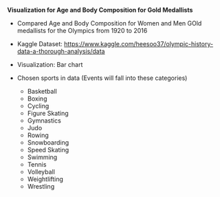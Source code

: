 
**Visualization for Age and Body Composition for Gold Medallists**

- Compared Age and Body Composition for Women and Men GOld medallists for the Olympics from 1920 to 2016

- Kaggle Dataset: https://www.kaggle.com/heesoo37/olympic-history-data-a-thorough-analysis/data

- Visualization: Bar chart

- Chosen sports in data (Events will fall into these categories)
	- Basketball
	- Boxing
	- Cycling
	- Figure Skating
	- Gymnastics
	- Judo
	- Rowing
	- Snowboarding
	- Speed Skating
	- Swimming
	- Tennis
	- Volleyball
	- Weightlifting
	- Wrestling


![]()